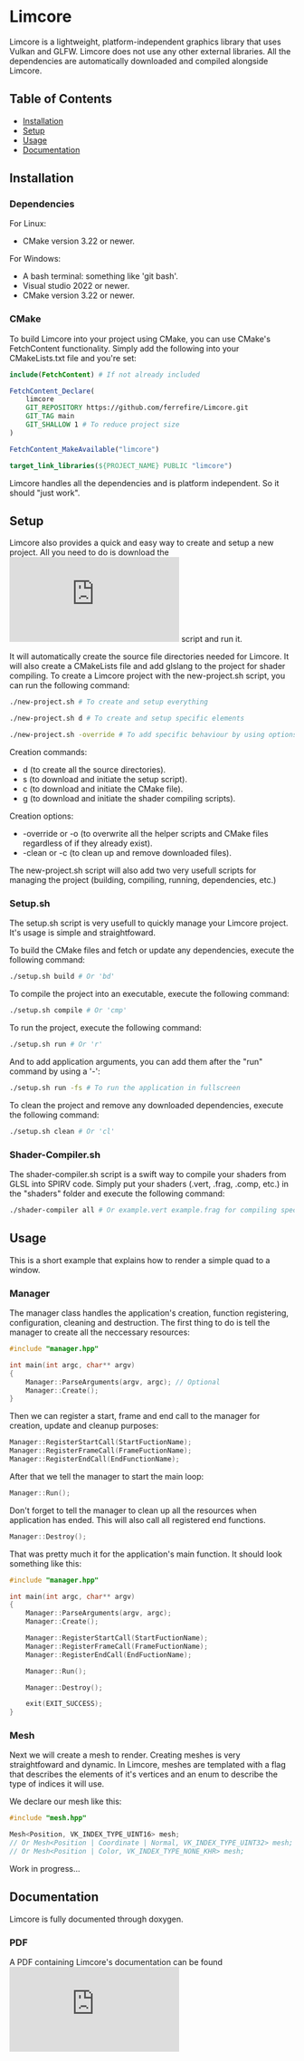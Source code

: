 # Limcore

Limcore is a lightweight, platform-independent graphics library that uses Vulkan and GLFW. Limcore does not use any other external libraries. All the dependencies are automatically downloaded and compiled alongside Limcore.

## Table of Contents
- [Installation](#installation)
- [Setup](#setup)
- [Usage](#usage)
- [Documentation](#documentation)

## Installation
### Dependencies
For Linux:
- CMake version 3.22 or newer.

For Windows:
- A bash terminal: something like 'git bash'.
- Visual studio 2022 or newer.
- CMake version 3.22 or newer.

### CMake
To build Limcore into your project using CMake, you can use CMake's FetchContent functionality.
Simply add the following into your CMakeLists.txt file and you're set:
```cmake
include(FetchContent) # If not already included

FetchContent_Declare(
    limcore
    GIT_REPOSITORY https://github.com/ferrefire/Limcore.git
    GIT_TAG main
	GIT_SHALLOW 1 # To reduce project size
)

FetchContent_MakeAvailable("limcore")

target_link_libraries(${PROJECT_NAME} PUBLIC "limcore")
```
Limcore handles all the dependencies and is platform independent. So it should "just work".

## Setup
Limcore also provides a quick and easy way to create and setup a new project. All you need to do is download the 
![new-project.sh](https://github.com/ferrefire/Limcore/blob/main/new-project.sh) script and run it.

It will automatically create the source file directories needed for Limcore. It will also create a CMakeLists file and add glslang to the project for shader compiling. To create a Limcore project with the new-project.sh script, you can run the following command:
```bash
./new-project.sh # To create and setup everything

./new-project.sh d # To create and setup specific elements

./new-project.sh -override # To add specific behaviour by using options
```

Creation commands:
- d (to create all the source directories).
- s (to download and initiate the setup script).
- c (to download and initiate the CMake file).
- g (to download and initiate the shader compiling scripts).

Creation options:
- -override or -o (to overwrite all the helper scripts and CMake files regardless of if they already exist).
- -clean or -c (to clean up and remove downloaded files).

The new-project.sh script will also add two very usefull scripts for managing the project (building, compiling, running, dependencies, etc.)

### Setup.sh
The setup.sh script is very usefull to quickly manage your Limcore project. It's usage is simple and straightfoward.

To build the CMake files and fetch or update any dependencies, execute the following command:
```bash
./setup.sh build # Or 'bd'
```

To compile the project into an executable, execute the following command:
```bash
./setup.sh compile # Or 'cmp'
```

To run the project, execute the following command:
```bash
./setup.sh run # Or 'r'
```
And to add application arguments, you can add them after the "run" command by using a '-':
```bash
./setup.sh run -fs # To run the application in fullscreen
```

To clean the project and remove any downloaded dependencies, execute the following command:
```bash
./setup.sh clean # Or 'cl'
```

### Shader-Compiler.sh
The shader-compiler.sh script is a swift way to compile your shaders from GLSL into SPIRV code. Simply put your shaders (.vert, .frag, .comp, etc.) in the "shaders" folder and execute the following command:
```bash
./shader-compiler all # Or example.vert example.frag for compiling specifig shaders
```

## Usage
This is a short example that explains how to render a simple quad to a window.

### Manager
The manager class handles the application's creation, function registering, configuration, cleaning and destruction. The first thing to do is tell the manager to create all the neccessary resources:

```cxx
#include "manager.hpp"

int main(int argc, char** argv)
{
	Manager::ParseArguments(argv, argc); // Optional
	Manager::Create();
}
```

Then we can register a start, frame and end call to the manager for creation, update and cleanup purposes:

```cxx
Manager::RegisterStartCall(StartFuctionName);
Manager::RegisterFrameCall(FrameFuctionName);
Manager::RegisterEndCall(EndFunctionName);
```

After that we tell the manager to start the main loop:

```cxx
Manager::Run();
```

Don't forget to tell the manager to clean up all the resources when application has ended. This will also call all registered end functions.

```cxx
Manager::Destroy();
```

That was pretty much it for the application's main function. It should look something like this:

```cxx
#include "manager.hpp"

int main(int argc, char** argv)
{
	Manager::ParseArguments(argv, argc);
	Manager::Create();

	Manager::RegisterStartCall(StartFuctionName);
	Manager::RegisterFrameCall(FrameFuctionName);
	Manager::RegisterEndCall(EndFuctionName);

	Manager::Run();

	Manager::Destroy();

	exit(EXIT_SUCCESS);
}
```

### Mesh
Next we will create a mesh to render. Creating meshes is very straightfoward and dynamic. In Limcore, meshes are templated with a flag that describes the elements of it's vertices and an enum to describe the type of indices it will use.

We declare our mesh like this:

```cxx
#include "mesh.hpp"

Mesh<Position, VK_INDEX_TYPE_UINT16> mesh;
// Or Mesh<Position | Coordinate | Normal, VK_INDEX_TYPE_UINT32> mesh;
// Or Mesh<Position | Color, VK_INDEX_TYPE_NONE_KHR> mesh;
```

Work in progress...

## Documentation
Limcore is fully documented through doxygen.

### PDF
A PDF containing Limcore's documentation can be found ![here](https://github.com/ferrefire/Limcore/releases/download/Documentation/refman.pdf)